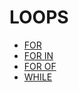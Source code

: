 # LOOPS

- [FOR](../../../../../../LEVEL-7/SCIENCE/COMPUTER-SCIENCE/PROGRAMMING/PROGRAMMING-LANGUAGES/JAVASCRIPT/LOOPS/FOR.md)
- [FOR IN](../../../../../../LEVEL-7/SCIENCE/COMPUTER-SCIENCE/PROGRAMMING/PROGRAMMING-LANGUAGES/JAVASCRIPT/LOOPS/FOR-IN.md)
- [FOR OF](../../../../../../LEVEL-7/SCIENCE/COMPUTER-SCIENCE/PROGRAMMING/PROGRAMMING-LANGUAGES/JAVASCRIPT/LOOPS/FOR-OF.md)
- [WHILE](../../../../../../LEVEL-7/SCIENCE/COMPUTER-SCIENCE/PROGRAMMING/PROGRAMMING-LANGUAGES/JAVASCRIPT/LOOPS/WHILE.md)